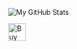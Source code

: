 ![My GitHub Stats](https://github-readme-stats.vercel.app/api?username=mfabijanic&count_private=true&show_icons=true&theme=react)


<a href='https://ko-fi.com/C0C3C7OQ8' target='_blank'><img height='36' style='border:0px;height:36px;' src='https://cdn.ko-fi.com/cdn/kofi4.png?v=3' border='0' alt='Buy Me a Coffee at ko-fi.com' /></a>


